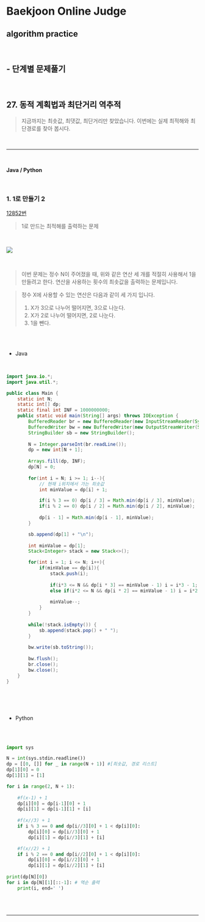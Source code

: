 # Baekjoon Online Judge

## algorithm practice
<br>

## - 단계별 문제풀기
<br>

## 27. 동적 계획법과 최단거리 역추적

> 지금까지는 최솟값, 최댓값, 최단거리만 찾았습니다. 이번에는 실제 최적해와 최단경로를 찾아 봅시다.

<br>

---

<br>

**Java / Python**

<br>

### 1. 1로 만들기 2
[12852번](https://www.acmicpc.net/problem/12852) 
> 1로 만드는 최적해를 출력하는 문제

<br>

![](https://images.velog.io/images/jini_eun/post/da987a62-878b-4330-a7d3-f5055f4014c8/image.png)

<br>

> 이번 문제는 정수 N이 주어졌을 때, 위와 같은 연산 세 개를 적절히 사용해서 1을 만들려고 한다. 연산을 사용하는 횟수의 최솟값을 출력하는 문제입니다.

> 정수 X에 사용할 수 있는 연산은 다음과 같이 세 가지 입니다.
> 1. X가 3으로 나누어 떨어지면, 3으로 나눈다.
> 2. X가 2로 나누어 떨어지면, 2로 나눈다.
> 3. 1을 뺀다.

<br><br>

- Java

<br>

```java
import java.io.*;
import java.util.*;

public class Main {  
	static int N;
	static int[] dp;
	static final int INF = 1000000000;
	public static void main(String[] args) throws IOException {
		BufferedReader br = new BufferedReader(new InputStreamReader(System.in));
		BufferedWriter bw = new BufferedWriter(new OutputStreamWriter(System.out));   
		StringBuilder sb = new StringBuilder();
        
		N = Integer.parseInt(br.readLine()); 
		dp = new int[N + 1];
        
		Arrays.fill(dp, INF);
		dp[N] = 0;
        
		for(int i = N; i >= 1; i--){
			// 현재 i위치에서 가는 최솟값
			int minValue = dp[i] + 1;

			if(i % 3 == 0) dp[i / 3] = Math.min(dp[i / 3], minValue);
			if(i % 2 == 0) dp[i / 2] = Math.min(dp[i / 2], minValue);
            
			dp[i - 1] = Math.min(dp[i - 1], minValue);
		}        

		sb.append(dp[1] + "\n");
        
		int minValue = dp[1];
		Stack<Integer> stack = new Stack<>();

		for(int i = 1; i <= N; i++){
			if(minValue == dp[i]){
				stack.push(i);
				
				if(i*3 <= N && dp[i * 3] == minValue - 1) i = i*3 - 1;
				else if(i*2 <= N && dp[i * 2] == minValue - 1) i = i*2 - 1;
				
				minValue--;
			}
		}
        
		while(!stack.isEmpty()) {
			sb.append(stack.pop() + " ");
		}
        
		bw.write(sb.toString());
        
		bw.flush();
		br.close();
		bw.close();
	}	
}
```


<br><br><br>

- Python 

<br><br>

```python
import sys

N = int(sys.stdin.readline())
dp = [[0, []] for _ in range(N + 1)] #[최솟값, 경로 리스트]
dp[1][0] = 0 
dp[1][1] = [1]

for i in range(2, N + 1):
	
    #f(x-1) + 1   
    dp[i][0] = dp[i-1][0] + 1
    dp[i][1] = dp[i-1][1] + [i]
    
    #f(x//3) + 1   
    if i % 3 == 0 and dp[i//3][0] + 1 < dp[i][0]:
        dp[i][0] = dp[i//3][0] + 1
        dp[i][1] = dp[i//3][1] + [i]

	#f(x//2) + 1   
    if i % 2 == 0 and dp[i//2][0] + 1 < dp[i][0]:
        dp[i][0] = dp[i//2][0] + 1
        dp[i][1] = dp[i//2][1] + [i]
        
print(dp[N][0])
for i in dp[N][1][::-1]: # 역순 출력
    print(i, end=' ')
```

<br><br>

---

<br>
